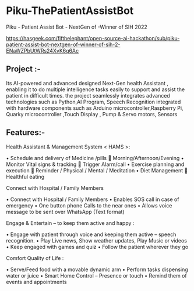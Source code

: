 # Piku-ThePatientAssistBot
Piku - Patient Assist Bot - NextGen of -Winner of SIH 2022

https://hasgeek.com/fifthelephant/open-source-ai-hackathon/sub/piku-patient-assist-bot-nextgen-of-winner-of-sih-2-ENaWZPbUtWRs24XvK6q6Ac

Project :-
-------------------------------------------------------------------------------------------------------------------------
Its AI-powered and advanced designed Next-Gen health Assistant , enabling it to do multiple intelligence tasks easily to support and assist the patient in difficult times. the project seamlessly integrates advanced technologies such as Python,AI Program, Speech Recognition integrated with hardware components such as Arduino microcontroller,Raspberry Pi, Quarky microcontroller ,Touch Display , Pump & Servo motors,  Sensors

Features:-
------------------------------------------------------------------------------------------------------------------------
Health Assistant & Management System  < HAMS >:

•	Schedule and delivery of Medicine /pills	 Morning/Afternoon/Evening
•	Monitor Vital signs & tracking 	 Trigger Alarm/call
•	Exercise planning and execution 	 Reminder / Physical / Mental / Meditation
•	Diet Management 		 Healthful eating 

Connect with Hospital / Family Members

•	Connect with Hospital / Family Members
•	Enables SOS call in case of emergency
•	One button phone Calls to the near ones
•	Allows voice message to be sent over WhatsApp  (Text format)  


Engage & Entertain – to keep them active and happy : 

•	Engage with patient through voice and keeping them active – speech recognition.
•	Play Live news, Show weather updates, Play Music or videos
•	Keep engaged with games and quiz
•	Follow the patient wherever they go


Comfort Quality of Life : 

•	Serve/Feed food with a movable dynamic arm
•	Perform tasks dispensing water or juice
•	Smart Home Control – Presence or touch
•	Remind them of events and appointments


